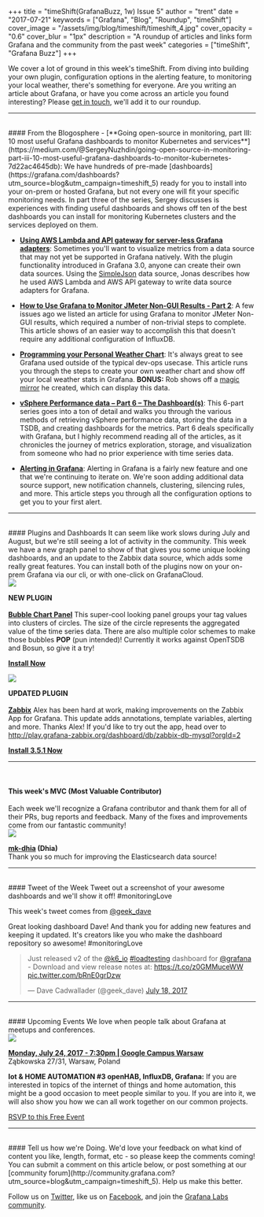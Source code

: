 +++
title = "timeShift(GrafanaBuzz, 1w) Issue 5"
author = "trent"
date = "2017-07-21"
keywords = ["Grafana", "Blog", "Roundup", "timeShift"]
cover_image = "/assets/img/blog/timeshift/timeshift_4.jpg"
cover_opacity = "0.6"
cover_blur = "1px"
description = "A roundup of articles and links form Grafana and the community from the past week"
categories = ["timeShift", "Grafana Buzz"]
+++

We cover a lot of ground in this week's timeShift. From diving into building your own plugin, configuration options in the alerting feature, to monitoring your local weather, there's something for everyone. Are you writing an article about Grafana, or have you come across an article you found interesting? Please [get in touch](mailto:hello@grafana.com), we'll add it to our roundup.
<br />
<hr />
<br />
#### From the Blogosphere
- [**Going open-source in monitoring, part III: 10 most useful Grafana dashboards to monitor Kubernetes and services**](https://medium.com/@SergeyNuzhdin/going-open-source-in-monitoring-part-iii-10-most-useful-grafana-dashboards-to-monitor-kubernetes-7d22ac4645db): We have hundreds of pre-made [dashboards](https://grafana.com/dashboards?utm_source=blog&utm_campaign=timeshift_5) ready for you to install into your on-prem or hosted Grafana, but not every one will fit your specific monitoring needs. In part three of the series, Sergey discusses is experiences with finding useful dashboards and shows off ten of the best dashboards you can install for monitoring Kubernetes clusters and the services deployed on them.

- [**Using AWS Lambda and API gateway for server-less Grafana adapters**](https://www.linkedin.com/pulse/using-aws-lambda-api-gateway-server-less-grafana-adapters-jonas-birm%C3%A9): Sometimes you'll want to visualize metrics from a data source that may not yet be supported in Grafana natively. With the plugin functionality introduced in Grafana 3.0, anyone can create their own data sources. Using the [SimpleJson](https://grafana.com/plugins/grafana-simple-json-datasource?utm_source=blog&utm_campaign=timeshift_5) data source, Jonas describes how he used AWS Lambda and AWS API gateway to write data source adapters for Grafana.

- [**How to Use Grafana to Monitor JMeter Non-GUI Results - Part 2**](https://www.blazemeter.com/blog/how-to-use-grafana-to-monitor-jmeter-non-gui-results-part-2): A few issues ago we listed an article for using Grafana to monitor JMeter Non-GUI results, which required a number of non-trivial steps to complete. This article shows of an easier way to accomplish this that doesn't require any additional configuration of InfluxDB.

- [**Programming your Personal Weather Chart**](http://robstechlog.com/2017/06/30/personal-weather-chart-module/): It's always great to see Grafana used outside of the typical dev-ops usecase. This article runs you through the steps to create your own weather chart and show off your local weather stats in Grafana. **BONUS:** Rob shows off a [magic mirror](http://robstechlog.com/2017/06/25/building-a-big-magicmirror-with-metal-frame-the-summary/) he created, which can display this data.

- [**vSphere Performance data – Part 6 – The Dashboard(s)**](http://www.rudimartinsen.com/2017/07/21/vsphere-performance-data-part-6-the-dashboards/): This 6-part series goes into a ton of detail and walks you through the various methods of retrieving vSphere performance data, storing the data in a TSDB, and creating dashboards for the metrics. Part 6 deals specifically with Grafana, but I highly recommend reading all of the articles, as it chronicles the journey of metrics exploration, storage, and visualization from someone who had no prior experience with time series data.

- [**Alerting in Grafana**](https://blog.netapsys.fr/lalerting-dans-grafana/): Alerting in Grafana is a fairly new feature and one that we're continuing to iterate on. We're soon adding additional data source support, new notification channels, clustering, silencing rules, and more. This article steps you through all the configuration options to get you to your first alert.

<hr />
<br />
#### Plugins and Dashboards
It can seem like work slows during July and August, but we're still seeing a lot of activity in the community. This week we have a new graph panel to show of that gives you some unique looking dashboards, and an update to the Zabbix data source, which adds some really great features. You can install both of the plugins now on your on-prem Grafana via our cli, or with one-click on GrafanaCloud.


<div class="blog-plugin">
	<div class="row row--md-gutters blog-plugin-grid">
		<div class="col col--sm-2 blog-plugin-grid__item">
			<img src="https://grafana.com/api/plugins/digrich-bubblechart-panel/versions/1.0.0/logos/large" />
		</div>
		<div class="col col--sm-10 blog-plugin-grid__item">
			<p>
				<div class="new-plugin-tag"><strong>NEW PLUGIN</strong></div><br/>
				<a href="https://grafana.com/plugins/digrich-bubblechart-panel?utm_source=blog&utm_campaign=timeshift_5" target="_blank"><strong>Bubble Chart Panel</strong></a> This super-cool looking panel groups your tag values into clusters of circles. The size of the circle represents the aggregated value of the time series data. There are also multiple color schemes to make those bubbles <strong class="color:#fff;">POP</strong> (pun intended)! Currently it works against OpenTSDB and Bosun, so give it a try!
			</p>
			<p>
				<a class="btn btn-outline btn-small" href="https://grafana.com/plugins/digrich-bubblechart-panel?utm_source=blog&utm_campaign=timeshift_5" target="_blank"><strong>Install Now</strong></a>
			</p>
		</div>
	</div>
</div>


<div class="blog-plugin">
	<div class="row row--md-gutters blog-plugin-grid">
		<div class="col col--sm-2 blog-plugin-grid__item">
			<img src="https://grafana.com/api/plugins/alexanderzobnin-zabbix-app/versions/3.5.1/logos/large" />
		</div>
		<div class="col col--sm-10 blog-plugin-grid__item">
			<p>
				<div class="updated-plugin-tag"><strong>UPDATED PLUGIN</strong></div><br/>
				<a href="https://grafana.com/plugins/alexanderzobnin-zabbix-app?utm_source=blog&utm_campaign=timeshift_5" target="_blank"><strong>Zabbix</strong></a> Alex has been hard at work, making improvements on the Zabbix App for Grafana. This update adds annotations, template variables, alerting and more. Thanks Alex! If you'd like to try out the app, head over to <a href="http://play.grafana-zabbix.org/dashboard/db/zabbix-db-mysql?orgId=2" target="_blank">http://play.grafana-zabbix.org/dashboard/db/zabbix-db-mysql?orgId=2</a>
			</p>
			<p>
				<a class="btn btn-outline btn-small" href="https://grafana.com/plugins/alexanderzobnin-zabbix-app?utm_source=blog&utm_campaign=timeshift_5" target="_blank"><strong>Install 3.5.1 Now</strong></a>
			</p>
		</div>
	</div>
</div>
<hr />
<br />

<h4>This week's MVC (Most Valuable Contributor)</h4>
Each week we'll recognize a Grafana contributor and thank them for all of their PRs, bug reports and feedback. Many of the fixes and improvements come from our fantastic community!

<div class="blog-plugin">
	<div class="row row--md-gutters blog-plugin-grid">
		<div class="col col--sm-2 blog-plugin-grid__item">
			<img class="mvc" src="https://avatars2.githubusercontent.com/u/26446500?v=4&s=460" />
		</div>
		<div class="col col--sm-10 blog-plugin-grid__item">
			<p>
				<strong><a href="https://github.com/mk-dhia">mk-dhia</a> (Dhia)</strong><br/>
				Thank you so much for improving the Elasticsearch data source!
			</p>
		</div>
	</div>
</div>

<hr />
<br />
#### Tweet of the Week
Tweet out a screenshot of your awesome dashboards and we'll show it off! #monitoringLove
<p>This week's tweet comes from <a href="https://twitter.com/geek_dave">@geek_dave</a></p>
<p>Great looking dashboard Dave! And thank you for adding new features and keeping it updated. It's creators like you who make the dashboard repository so awesome! #monitoringLove

<blockquote class="twitter-tweet" data-lang="en"><p lang="en" dir="ltr">Just released v2 of the <a href="https://twitter.com/k6_io">@k6_io</a> <a href="https://twitter.com/hashtag/loadtesting?src=hash">#loadtesting</a> dashboard for <a href="https://twitter.com/grafana">@grafana</a> - Download and view release notes at: <a href="https://t.co/z0GMMuceWW">https://t.co/z0GMMuceWW</a> <a href="https://t.co/bRnE0grDzw">pic.twitter.com/bRnE0grDzw</a></p>&mdash; Dave Cadwallader (@geek_dave) <a href="https://twitter.com/geek_dave/status/887427524132708352">July 18, 2017</a></blockquote>
<script async src="//platform.twitter.com/widgets.js" charset="utf-8"></script>
<hr />
<br />
#### Upcoming Events
We love when people talk about Grafana at meetups and conferences.

<div class="blog-plugin">
	<div class="row row--md-gutters blog-plugin-grid">
		<div class="col col--sm-2 blog-plugin-grid__item">
			<img class="mvc" src="/assets/img/blog/timeshift/meetup.jpg" />
		</div>
		<div class="col col--sm-10 blog-plugin-grid__item">
			<p> 
				<a href="https://www.meetup.com/Warsaw-DIY-Home-automation-Internet-of-things/events/241699037/?eventId=241699037"><strong>Monday, July 24, 2017 - 7:30pm | Google Campus Warsaw
</strong></a> 
				<br />
				Ząbkowska 27/31, Warsaw, Poland
			</p>
			<p>
				<strong>Iot &amp; HOME AUTOMATION #3 openHAB, InfluxDB, Grafana:</strong>
				If you are interested in topics of the internet of things and home automation, this might be a good occasion to meet people similar to you. If you are into it, we will also show you how we can all work together on our common projects. 
			</p>
				<a class="btn btn-small btn-small" href="https://www.meetup.com/Warsaw-DIY-Home-automation-Internet-of-things/events/241699037/?eventId=241699037">RSVP to this Free Event</a>
		</div>
	</div>
</div>

<hr />
<br />
#### Tell us how we're Doing.
We'd love your feedback on what kind of content you like, length, format, etc - so please keep the comments coming! You can submit a comment on this article below, or post something at our [community forum](http://community.grafana.com?utm_source=blog&utm_campaign=timeshift_5). Help us make this better.

Follow us on [Twitter](http://twitter.com/grafana), like us on [Facebook](http://facebook.com/grafana), and join the [Grafana Labs community](http://grafana.com/signup?utm_source=blog&utm_campaign=timeshift_5).